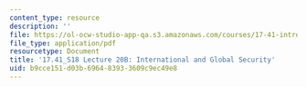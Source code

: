 ```yaml
---
content_type: resource
description: ''
file: https://ol-ocw-studio-app-qa.s3.amazonaws.com/courses/17-41-introduction-to-international-relations-spring-2018/b9cce151d03b696483933609c9ec49e8_MIT17_41S18_lec20b.pdf
file_type: application/pdf
resourcetype: Document
title: '17.41_S18 Lecture 20B: International and Global Security'
uid: b9cce151-d03b-6964-8393-3609c9ec49e8
---
```

